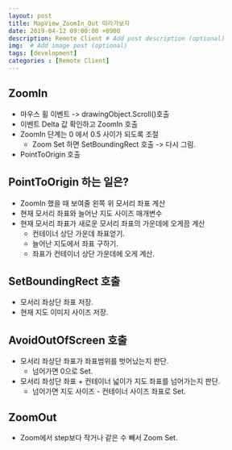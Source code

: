 ```yaml
---
layout: post
title: MapView_ZoomIn_Out 따라가보자
date: 2019-04-12 09:00:00 +0900
description: Remote Client # Add post description (optional)
img:  # Add image post (optional)
tags: [development]
categories : [Remote Client]
---
```


## ZoomIn
 - 마우스 휠 이벤트 -> drawingObject.Scroll()호출
 - 이벤트 Delta 값 확인하고 ZoomIn 호출
 - ZoomIn 단계는 0 에서 0.5 사이가 되도록 조절
   - Zoom Set 하면 SetBoundingRect 호출 -> 다시 그림.
 - PointToOrigin 호출

## PointToOrigin 하는 일은?
 - ZoomIn 했을 때 보여줄 왼쪽 위 모서리 좌표 계산
 - 현재 모서리 좌표와 늘어난 지도 사이즈 매개변수
 - 현재 모서리 좌표가 새로운 모서리 좌표의 가운데에 오게끔 계산
   - 컨테이너 상단 가운데 좌표얻기.
   - 늘어난 지도에서 좌표 구하기.
   - 좌표가 컨테이너 상단 가운데에 오게 계산.

## SetBoundingRect 호출
 - 모서리 좌상단 좌표 저장.
 - 현재 지도 이미지 사이즈 저장.

## AvoidOutOfScreen 호출
 - 모서리 좌상단 좌표가 좌표범위를 벗어났는지 판단.
   - 넘어가면 0으로 Set.
 - 모서리 좌성단 좌표 + 컨테이너 넓이가 지도 좌표를 넘어가는지 판단.
   - 넘어가면 지도 사이즈 - 컨테이너 사이즈 좌표로 Set.

## ZoomOut
 - Zoom에서 step보다 작거나 같은 수 빼서 Zoom Set.